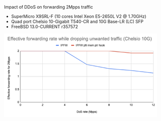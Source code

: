 Impact of DDoS on forwarding 2Mpps traffic
  - SuperMicro X9SRL-F (10 cores Intel Xeon E5-2650L V2 @ 1.70GHz)
  - Quad port Chelsio 10-Gigabit T540-CR and 10G Base-LR (LC) SFP
  - FreeBSD 13.0-CURRENT r357572

![Impact of DDoS on a 2Mpps forwarding traffic](graph.png)
